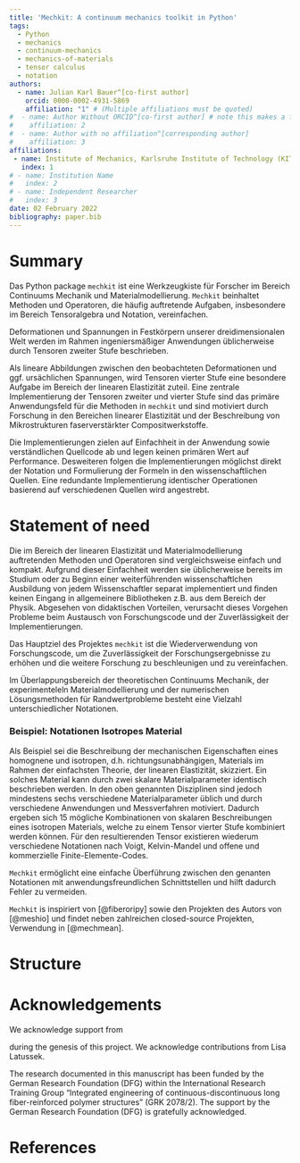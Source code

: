 ```yaml
---
title: 'Mechkit: A continuum mechanics toolkit in Python'
tags:
  - Python
  - mechanics
  - continuum-mechanics
  - mechanics-of-materials
  - tensor calculus
  - notation
authors:
  - name: Julian Karl Bauer^[co-first author]
    orcid: 0000-0002-4931-5869
    affiliation: "1" # (Multiple affiliations must be quoted)
#  - name: Author Without ORCID^[co-first author] # note this makes a footnote saying 'co-first author'
#    affiliation: 2
#  - name: Author with no affiliation^[corresponding author]
#    affiliation: 3
affiliations:
 - name: Institute of Mechanics, Karlsruhe Institute of Technology (KIT), Germany
   index: 1
# - name: Institution Name
#   index: 2
# - name: Independent Researcher
#   index: 3
date: 02 February 2022
bibliography: paper.bib
---
```


# Summary

Das Python package `mechkit` ist eine Werkzeugkiste für Forscher
im Bereich Continuums Mechanik und Materialmodellierung.
`Mechkit` beinhaltet Methoden und Operatoren,
die häufig auftretende Aufgaben, insbesondere im Bereich Tensoralgebra und Notation,
vereinfachen.

Deformationen und Spannungen in Festkörpern unserer dreidimensionalen Welt werden
im Rahmen ingeniersmäßiger Anwendungen üblicherweise durch Tensoren zweiter Stufe beschrieben.

Als lineare Abbildungen zwischen den beobachteten Deformationen und ggf. ursächlichen Spannungen,
wird Tensoren vierter Stufe eine besondere Aufgabe im Bereich der linearen Elastizität zuteil.
Eine zentrale Implementierung der
Tensoren zweiter und vierter Stufe sind das primäre Anwendungsfeld für die Methoden in `mechkit`
und sind motiviert durch Forschung in den Bereichen
linearer Elastizität und der Beschreibung von Mikrostrukturen faserverstärkter
Compositwerkstoffe.


Die Implementierungen zielen auf Einfachheit in der Anwendung sowie verständlichen Quellcode ab
und legen keinen primären Wert auf Performance.
Desweiteren folgen die Implementierungen möglichst direkt der Notation und Formulierung
der Formeln in den wissenschaftlichen Quellen.
Eine redundante Implementierung identischer Operationen basierend auf verschiedenen
Quellen wird angestrebt.



# Statement of need

Die im Bereich der linearen Elastizität und Materialmodellierung auftretenden Methoden und Operatoren sind
vergleichsweise einfach und kompakt.
Aufgrund dieser Einfachheit werden sie üblicherweise bereits im Studium oder zu Beginn
einer weiterführenden wissenschaftlchen Ausbildung von jedem Wissenschaftler separat
implementiert und finden keinen Eingang in allgemeinere Bibliotheken z.B. aus dem Bereich der Physik.
Abgesehen von didaktischen Vorteilen, verursacht dieses Vorgehen Probleme
beim Austausch von Forschungscode und
der Zuverlässigkeit der Implementierungen.

Das Hauptziel des Projektes `mechkit` ist die Wiederverwendung von Forschungscode,
um die Zuverlässigkeit der Forschungsergebnisse zu erhöhen und
die weitere Forschung zu beschleunigen und zu vereinfachen.

Im Überlappungsbereich der theoretischen Continuums Mechanik, der experimenteleln
Materialmodellierung
und der numerischen Lösungsmethoden für Randwertprobleme
besteht eine Vielzahl unterschiedlicher Notationen.

### Beispiel: Notationen Isotropes Material

Als Beispiel sei die Beschreibung der mechanischen Eigenschaften eines
homognene und isotropen, d.h. richtungsunabhängigen, Materials im Rahmen der
einfachsten Theorie, der linearen Elastizität, skizziert.
Ein solches Material kann durch zwei skalare Materialparameter identisch beschrieben werden.
In den oben genannten Disziplinen sind jedoch mindestens sechs verschiedene Materialparameter üblich
und durch verschiedene Anwendungen und Messverfahren motiviert.
Dadurch ergeben sich 15 mögliche Kombinationen von skalaren Beschreibungen eines
isotropen Materials, welche zu einem Tensor vierter Stufe kombiniert werden können.
Für den resultierenden Tensor existieren wiederum verschiedene Notationen nach
Voigt, Kelvin-Mandel und offene und kommerzielle Finite-Elemente-Codes.

`Mechkit` ermöglicht eine einfache Überführung zwischen den genanten Notationen
mit anwendungsfreundlichen Schnittstellen und hilft dadurch Fehler zu vermeiden.

`Mechkit` is inspiriert von [@fiberoripy] sowie den Projekten des Autors von [@meshio]
und findet neben zahlreichen closed-source Projekten, Verwendung in
[@mechmean].


<!-- `Gala` is an Astropy-affiliated Python package for galactic dynamics. Python
enables wrapping low-level languages (e.g., C) for speed without losing
flexibility or ease-of-use in the user-interface. The API for `Gala` was
designed to provide a class-based and user-friendly interface to fast (C or
Cython-optimized) implementations of common operations such as gravitational
potential and force evaluation, orbit integration, dynamical transformations,
and chaos indicators for nonlinear dynamics. `Gala` also relies heavily on and
interfaces well with the implementations of physical units and astronomical
coordinate systems in the `Astropy` package [@astropy] (`astropy.units` and
`astropy.coordinates`).

`Gala` was designed to be used by both astronomical researchers and by
students in courses on gravitational dynamics or astronomy. It has already been
used in a number of scientific publications [@Pearson:2017] and has also been
used in graduate courses on Galactic dynamics to, e.g., provide interactive
visualizations of textbook material [@Binney:2008]. The combination of speed,
design, and support for Astropy functionality in `Gala` will enable exciting
scientific explorations of forthcoming data releases from the *Gaia* mission
[@gaia] by students and experts alike. -->

# Structure

<!-- # Mathematics

Single dollars ($) are required for inline mathematics e.g. $f(x) = e^{\pi/x}$

Double dollars make self-standing equations:

$$\Theta(x) = \left\{\begin{array}{l}
0\textrm{ if } x < 0\cr
1\textrm{ else}
\end{array}\right.$$

You can also use plain \LaTeX for equations
\begin{equation}\label{eq:fourier}
\hat f(\omega) = \int_{-\infty}^{\infty} f(x) e^{i\omega x} dx
\end{equation}
and refer to \autoref{eq:fourier} from text. -->

<!-- # Citations

Citations to entries in paper.bib should be in
[rMarkdown](http://rmarkdown.rstudio.com/authoring_bibliographies_and_citations.html)
format.

If you want to cite a software repository URL (e.g. something on GitHub without a preferred
citation) then you can do it with the example BibTeX entry below for @fidgit.

For a quick reference, the following citation commands can be used:
- `@author:2001`  ->  "Author et al. (2001)"
- `[@author:2001]` -> "(Author et al., 2001)"
- `[@author1:2001; @author2:2001]` -> "(Author1 et al., 2001; Author2 et al., 2002)"

# Figures

Figures can be included like this:
![Caption for example figure.\label{fig:example}](figure.png){ width=20% }
and referenced from text using \autoref{fig:example}. -->


# Acknowledgements

We acknowledge support from

during the genesis of this project.
We acknowledge contributions from Lisa Latussek.

The research documented in this manuscript has been funded by the German Research Foundation (DFG) within the International Research Training Group “Integrated engineering of continuous-discontinuous long fiber-reinforced polymer structures” (GRK 2078/2). The support by the German Research Foundation (DFG) is gratefully acknowledged.

# References